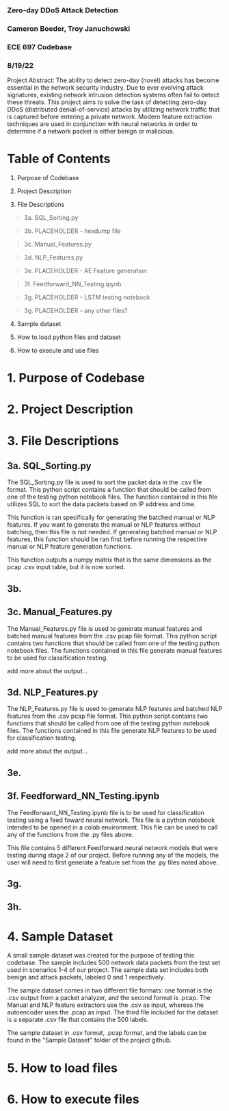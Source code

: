 ### Zero-day DDoS Attack Detection

### Cameron Boeder, Troy Januchowski

### ECE 697 Codebase

### 8/19/22

Project Abstract: The ability to detect zero-day (novel) attacks has become essential in the network security industry. Due to ever evolving attack signatures, existing network intrusion detection systems often fail to detect these threats. This project aims to solve the task of detecting zero-day DDoS (distributed denial-of-service) attacks by utilizing network traffic that is captured before entering a private network. Modern feature extraction techniques are used in conjunction with neural networks in order to determine if a network packet is either benign or malicious.

# Table of Contents

1. Purpose of Codebase

1. Project Description

1. File Descriptions

> 3a. SQL_Sorting.py

> 3b. PLACEHOLDER - hexdump file

> 3c. Manual_Features.py

> 3d. NLP_Features.py

> 3e. PLACEHOLDER - AE Feature generation

> 3f. Feedforward_NN_Testing.ipynb

> 3g. PLACEHOLDER - LSTM testing notebook

> 3g. PLACEHOLDER - any other files?

4. Sample dataset

5. How to load python files and dataset

6. How to execute and use files

# 1. Purpose of Codebase

# 2. Project Description

# 3. File Descriptions

## 3a. SQL_Sorting.py

The SQL_Sorting.py file is used to sort the packet data in the .csv file format. This python script contains a function that should be called from one of the testing python notebook files. The function contained in this file utilizes SQL to sort the data packets based on IP address and time.

This function is ran specifically for generating the batched manual or NLP features. If you want to generate the manual or NLP features without batching, then this file is not needed. If generating batched manual or NLP features, this function should be ran first before running the respective manual or NLP feature generation functions.

This function outputs a numpy matrix that is the same dimensions as the pcap .csv input table, but it is now sorted.

## 3b.


## 3c. Manual_Features.py

The Manual_Features.py file is used to generate manual features and batched manual features from the .csv pcap file format. This python script contains two functions that should be called from one of the testing python notebook files. The functions contained in this file generate manual features to be used for classification testing.

add more about the output...


## 3d. NLP_Features.py

The NLP_Features.py file is used to generate NLP features and batched NLP features from the .csv pcap file format. This python script contains two functions that should be called from one of the testing python notebook files. The functions contained in this file generate NLP features to be used for classification testing.

add more about the output...


## 3e.


## 3f. Feedforward_NN_Testing.ipynb

The Feedforward_NN_Testing.ipynb file is to be used for classification testing using a feed foward neural network. This file is a python notebook intended to be opened in a colab environment. This file can be used to call any of the functions from the .py files above.

This file contains 5 different Feedforward neural network models that were testing during stage 2 of our project. Before running any of the models, the user will need to first generate a feature set from the .py files noted above.


## 3g.


## 3h.

# 4. Sample Dataset

A small sample dataset was created for the purpose of testing this codebase. The sample includes 500 network data packets from the test set used in scenarios 1-4 of our project. The sample data set includes both benign and attack packets, labeled 0 and 1 respectively. 

The sample dataset comes in two different file formats: one format is the .csv output from a packet analyzer, and the second format is .pcap. The Manual and NLP feature extractors use the .csv as input, whereas the autoencoder uses the .pcap as input. The third file included for the dataset is a separate .csv file that contains the 500 labels.

The sample dataset in .csv format, .pcap format, and the labels can be found in the "Sample Dataset" folder of the project github.

# 5. How to load files

# 6. How to execute files
